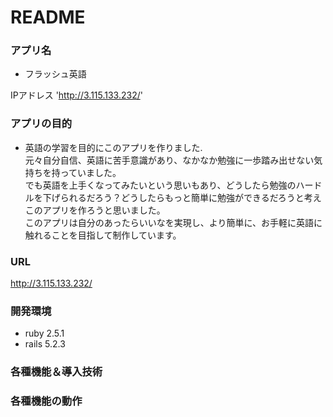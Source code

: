 # README

### アプリ名
- フラッシュ英語

IPアドレス 'http://3.115.133.232/'

### アプリの目的
- 英語の学習を目的にこのアプリを作りました.<br>
元々自分自信、英語に苦手意識があり、なかなか勉強に一歩踏み出せない気持ちを持っていました。<br>
でも英語を上手くなってみたいという思いもあり、どうしたら勉強のハードルを下げられるだろう？どうしたらもっと簡単に勉強ができるだろうと考えこのアプリを作ろうと思いました。<br>
このアプリは自分のあったらいいなを実現し、より簡単に、お手軽に英語に触れることを目指して制作しています。<br>

### URL
http://3.115.133.232/

### 開発環境
- ruby 2.5.1
- rails 5.2.3

### 各種機能＆導入技術

### 各種機能の動作
